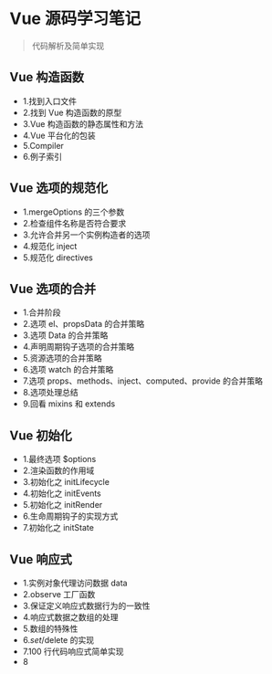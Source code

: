 # Vue 源码学习笔记

> 代码解析及简单实现

## Vue 构造函数

- 1.找到入口文件
- 2.找到 Vue 构造函数的原型
- 3.Vue 构造函数的静态属性和方法
- 4.Vue 平台化的包装
- 5.Compiler
- 6.例子索引

## Vue 选项的规范化

- 1.mergeOptions 的三个参数
- 2.检查组件名称是否符合要求
- 3.允许合并另一个实例构造者的选项
- 4.规范化 inject
- 5.规范化 directives

## Vue 选项的合并

- 1.合并阶段
- 2.选项 el、propsData 的合并策略
- 3.选项 Data 的合并策略
- 4.声明周期钩子选项的合并策略
- 5.资源选项的合并策略
- 6.选项 watch 的合并策略
- 7.选项 props、methods、inject、computed、provide 的合并策略
- 8.选项处理总结
- 9.回看 mixins 和 extends

## Vue 初始化

- 1.最终选项 $options
- 2.渲染函数的作用域
- 3.初始化之 initLifecycle
- 4.初始化之 initEvents
- 5.初始化之 initRender
- 6.生命周期钩子的实现方式
- 7.初始化之 initState

## Vue 响应式

- 1.实例对象代理访问数据 data
- 2.observe 工厂函数
- 3.保证定义响应式数据行为的一致性
- 4.响应式数据之数组的处理
- 5.数组的特殊性
- 6.$set/$delete 的实现
- 7.100 行代码响应式简单实现
- 8
